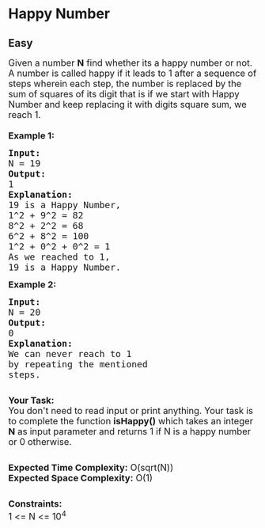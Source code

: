 # Happy Number
## Easy 
<div class="problem-statement">
                <p></p><p><span style="font-size:18px">Given a number <strong>N</strong>&nbsp;find whether its a happy number or not.<strong>&nbsp;</strong><br>
A number is called happy if it leads to 1 after a sequence of steps wherein each step, the number is replaced by the sum of squares of its digit that is if we start with Happy Number and keep replacing it with digits square sum, we reach 1.<br>
<br>
<strong>Example 1:</strong></span></p>

<pre><span style="font-size:18px"><strong>Input: </strong>
N = 19
<strong>Output: </strong>
1
<strong>Explanation:</strong>
19 is a Happy Number,
1^2 + 9^2 = 82
8^2 + 2^2 = 68
6^2 + 8^2 = 100
1^2 + 0^2 + 0^2 = 1
As we reached to 1, 
19 is a Happy Number.</span>
</pre>

<p><strong><span style="font-size:18px">Example 2:</span></strong></p>

<pre><span style="font-size:18px"><strong>Input:</strong>
N = 20
<strong>Output: </strong>
0
<strong>Explanation: </strong>
We can never reach to 1
by repeating the mentioned
steps.</span></pre>

<p><br>
<strong><span style="font-size:18px">Your Task:</span></strong><br>
<span style="font-size:18px">You don't need to read input or print anything. Your task is to complete the function <strong>isHappy()</strong>&nbsp;which takes&nbsp;an integer <strong>N</strong>&nbsp;as input parameter&nbsp;and returns 1 if N is a happy number or 0 otherwise.</span><br>
&nbsp;</p>

<p><span style="font-size:18px"><strong>Expected Time Complexity:</strong> O(sqrt(N))<br>
<strong>Expected Space Complexity:</strong> O(1)</span><br>
&nbsp;</p>

<p><span style="font-size:18px"><strong>Constraints:</strong><br>
1 &lt;= N &lt;= 10<sup>4</sup></span></p>
 <p></p>
            </div>